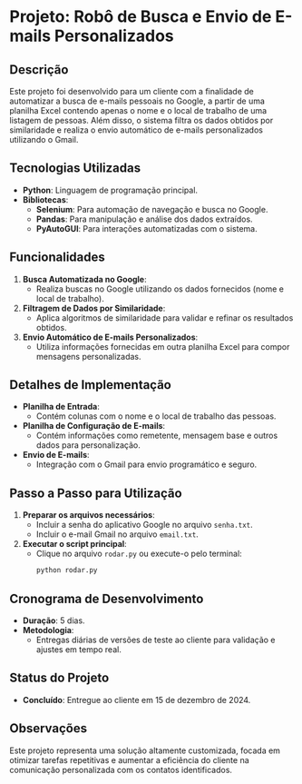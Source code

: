 # Projeto: Robô de Busca e Envio de E-mails Personalizados

## Descrição
Este projeto foi desenvolvido para um cliente com a finalidade de automatizar a busca de e-mails pessoais no Google, a partir de uma planilha Excel contendo apenas o nome e o local de trabalho de uma listagem de pessoas. Além disso, o sistema filtra os dados obtidos por similaridade e realiza o envio automático de e-mails personalizados utilizando o Gmail.

## Tecnologias Utilizadas
- **Python**: Linguagem de programação principal.
- **Bibliotecas**:
  - **Selenium**: Para automação de navegação e busca no Google.
  - **Pandas**: Para manipulação e análise dos dados extraídos.
  - **PyAutoGUI**: Para interações automatizadas com o sistema.

## Funcionalidades
1. **Busca Automatizada no Google**:
   - Realiza buscas no Google utilizando os dados fornecidos (nome e local de trabalho).
2. **Filtragem de Dados por Similaridade**:
   - Aplica algoritmos de similaridade para validar e refinar os resultados obtidos.
3. **Envio Automático de E-mails Personalizados**:
   - Utiliza informações fornecidas em outra planilha Excel para compor mensagens personalizadas.

## Detalhes de Implementação
- **Planilha de Entrada**:
  - Contém colunas com o nome e o local de trabalho das pessoas.
- **Planilha de Configuração de E-mails**:
  - Contém informações como remetente, mensagem base e outros dados para personalização.
- **Envio de E-mails**:
  - Integração com o Gmail para envio programático e seguro.

## Passo a Passo para Utilização
1. **Preparar os arquivos necessários**:
   - Incluir a senha do aplicativo Google no arquivo `senha.txt`.
   - Incluir o e-mail Gmail no arquivo `email.txt`.
2. **Executar o script principal**:
   - Clique no arquivo `rodar.py` ou execute-o pelo terminal:
     ```bash
     python rodar.py
     ```

## Cronograma de Desenvolvimento
- **Duração**: 5 dias.
- **Metodologia**:
  - Entregas diárias de versões de teste ao cliente para validação e ajustes em tempo real.

## Status do Projeto
- **Concluído**: Entregue ao cliente em 15 de dezembro de 2024.

## Observações
Este projeto representa uma solução altamente customizada, focada em otimizar tarefas repetitivas e aumentar a eficiência do cliente na comunicação personalizada com os contatos identificados.

